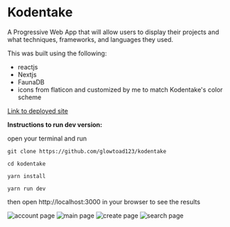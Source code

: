 # Kodentake

A Progressive Web App that will allow users to display their projects and what techniques, frameworks, and languages they used.

This was built using the following:
- reactjs
- Nextjs
- FaunaDB
- icons from flaticon and customized by me to match Kodentake's color scheme

[Link to deployed site](https://kodentake.vercel.app)

**Instructions to run dev version:**

open your terminal and run

`git clone https://github.com/glowtoad123/kodentake`

`cd kodentake`

`yarn install`

`yarn run dev`

then open http://localhost:3000 in your browser to see the results

![account page](https://mfrkia.bn.files.1drv.com/y4mx9Ivp7gWYVk-Vm63NX2_3jCtvdDXxOMeMYRr3WHdXZMzU1kGutdYRfwvKvzvuEPNeOz7VzzQi5zLISCFiyba98Vkm1K3s3V4kWBfEPNBmhHR_uC63QqE14XQP3fXC00kMKVqMUWF3nzIURMC4_bEUIt0xbEl5t3uX-guCZJrjDLpe_NXJxmzhFvGy71R7XxazG9XENjWc3rlNcT_3Hv0ng?width=1366&height=768&cropmode=none)
![main page](https://mfreia.bn.files.1drv.com/y4mMZeIRw07gPnvU0vFcTTFFM415FCD4CJpohvO9XLzTDo7Oy-zcuXfjXSG0-gp7MIBr155pefWDHhV1TclOFq6_SKubYBEp0w1NXzT_V40wUlbFFHdQ7nSvbyiwU08WHdT1oQ0yMvifymdkV5KADqH42S1_OZ4wOoDf1leQh5CClRg0mCmEOkobtUtbJ2snyTHLc29dTYTKCFN1FtfV7ip0g?width=1366&height=768&cropmode=none)
![create page](https://mfrfia.bn.files.1drv.com/y4mXqNCmeUQWuu6WriszKUpLHb1Mq5lpfQFZd1zRQZf_tqnAd-IUd1KaT-c2CqHX0RHJNGAcnazB1wBl0ndbL6klZbvUnjoFifaFtT-LceUw9CA5pGL7iZQbCJJC7ErFZmxCbdpZLiqx9vBB0T_KATz3CtVcnzbaqnbHLKVUNXn7vOiDyqPb8whdXZZPZ_k-djVQOaGszeu4HmgppC-my3rgA?width=1366&height=768&cropmode=none)
![search page](https://mvrnia.bn.files.1drv.com/y4m18b_V6ljmgmmHUz8_4ZLexNrtfUCCWX58CrzmAXba4v0tqJSXKJRY1VQdUdTjX6Cpzl_RrCUklUOk1oOIV2EblzdUu1R1N_npF0SzL3e6fq3yo2430dxUJNX6Uqs5qAj7Cj3Pz1kRxRTluqDSDIVNHDTxgKZljMr5ptck8RQgSWHTtlBQYAmnD7k7_ldShcPFjfElXNdFIXrrD34ArYcGQ?width=1366&height=768&cropmode=none)

